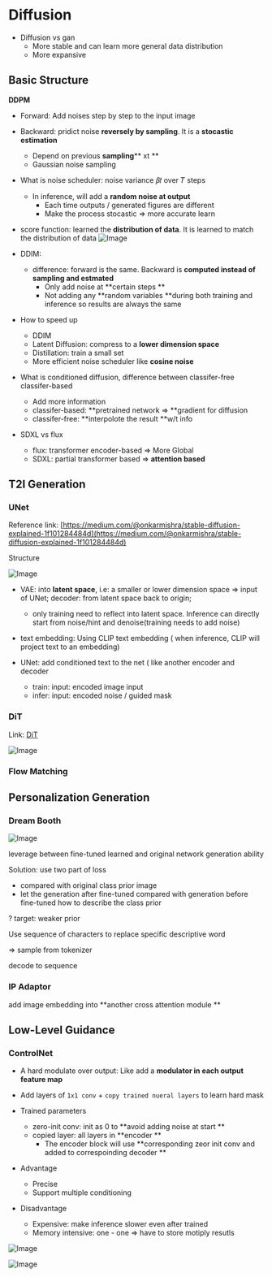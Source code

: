 

# Diffusion 


- Diffusion vs gan
    - More stable and can learn more general data distribution 
    - More expansive

## Basic Structure


**DDPM**

- Forward: Add noises step by step to the input image
- Backward: pridict noise **reversely by sampling**. It is a **stocastic estimation**
    - Depend on previous **sampling**** xt **
    - Gaussian noise sampling

- What is noise scheduler:  noise variance 𝛽𝑡 over 𝑇 steps
    - In inference, will add a  **random noise at output**
        - Each time outputs / generated figures are different 
        - Make the process stocastic ⇒ more accurate learn 


- score function: learned the **distribution of data**. It is learned to match the distribution of data 
![Image](./media/1742512715608_d_22405834-30de-804b-bb90-fc28c406b734.png)


- DDIM:
    - difference: forward is the same. Backward is **computed instead of sampling and estmated**
        - Only add noise at **certain steps **
        - Not adding any **random variables **during both training and inference so results are always the same 


- How to speed up
    - DDIM
    - Latent Diffusion: compress to a **lower dimension space**
    - Distillation: train a small set
    - More efficient noise scheduler like **cosine noise**

- What is conditioned diffusion, difference between classifer-free classifer-based
    - Add more information
    - classifer-based: **pretrained network ⇒ **gradient for diffusion 
    - classifer-free: **interpolote the result **w/t info

- SDXL vs flux 
    - flux: transformer encoder-based ⇒ More Global 
    - SDXL: partial transformer based ⇒ **attention based**

## T2I Generation


### UNet


Reference link: [https://medium.com/@onkarmishra/stable-diffusion-explained-1f101284484d](https://medium.com/@onkarmishra/stable-diffusion-explained-1f101284484d)

Structure

![Image](./media/AD_4nXdeKmDMuoRTUMd1ARI3bgOLMyrV6lnBx6JcT1Md5ZJA39mLT8GcEr_0Q0W-7jEZiRRDAeMEp2_W_sIbZDK5OI2Th4q6kXiWcjvUkz7AHet9zWPwnKkerhMRhMlYXwNyPQRNmbbHT_lhQ8YAsDJrVjPJb4OD_22405834-30de-80c9-b721-f23d4e270b42)


- VAE: into **latent space**, i.e: a smaller or lower dimension space ⇒ input of UNet; decoder: from latent space back to origin;
    - only training need to reflect into latent space. Inference can directly start from noise/hint and denoise(training needs to add noise)

- text embedding: Using CLIP text embedding ( when inference, CLIP will project text to an embedding)
- UNet: add conditioned text to the net ( like another encoder and decoder
    - train: input: encoded image input
    - infer: input: encoded noise / guided mask

### DiT


Link: [DiT](https://www.wpeebles.com/DiT)

![Image](./media/image_22405834-30de-80e7-b66e-e77dd98a9293.png)


### Flow Matching 


## Personalization Generation


### Dream Booth


![Image](./media/AD_4nXeOF5q0PqL55lJ6I43vjMXwGRMKTgvSzNdf3GYAOn_KRSq4Pdo6isT-btgMsvxg-4_tL-N781TCtKzJKyAuiAakKoSOv3qn-qHlzxTFhz9OIfENZD_bz_58GH04_PwKojR4nFfJFH22VRpguhEcaBI3Dnk_22405834-30de-80b4-af17-f67c8fa3e86c)


leverage between fine-tuned learned and original network generation ability

Solution: use two part of loss

- compared with original class prior image
- let the generation after fine-tuned compared with generation before fine-tuned
how to describe the class prior

? target: weaker prior

Use sequence of characters to replace specific descriptive word

⇒ sample from tokenizer

decode to sequence

### IP Adaptor


add image embedding into  **another cross attention module **

## Low-Level Guidance


### ControlNet


- A hard modulate over output: Like add a **modulator in each output feature map**
- Add layers of `1x1 conv` + `copy trained nueral layers` to learn hard mask 
- Trained parameters
    - zero-init conv: init as 0 to  **avoid adding noise at start **
    - copied layer: all layers in **encoder **
        - The encoder block will use **corresponding zeor init conv and added to correspoinding decoder **


- Advantage
    - Precise 
    - Support multiple conditioning  

- Disadvantage 
    - Expensive: make inference slower even after trained 
    - Memory intensive: one - one ⇒ have to store motiply resutls

![Image](./media/2bff698f99ef8960264e52492de83a6_22405834-30de-80da-a252-c9e6ca96a0ac.jpg)


![Image](./media/image_22405834-30de-802d-8952-d37b9490e387.png)

